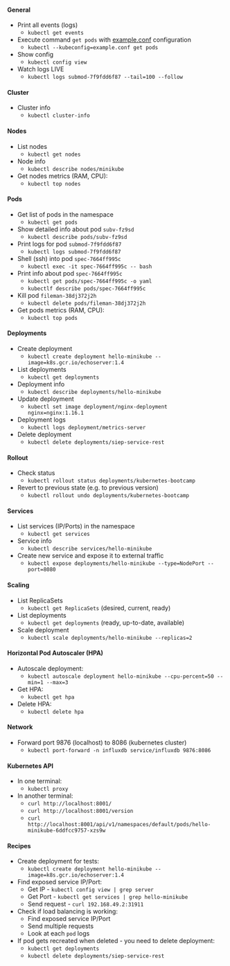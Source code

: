 #### General
* Print all events (logs)
    * `kubectl get events`
* Execute command `get pods` with [example.conf](extras/example.conf) configuration
    * `kubectl --kubeconfig=example.conf get pods`
* Show config
    * `kubectl config view`
* Watch logs LIVE
    * `kubectl logs submod-7f9fdd6f87 --tail=100 --follow`
    
#### Cluster
* Cluster info
    * `kubectl cluster-info`

#### Nodes
* List nodes
    * `kubectl get nodes`
* Node info
    * `kubectl describe nodes/minikube`
* Get nodes metrics (RAM, CPU):
    * `kubectl top nodes`

#### Pods
* Get list of pods in the namespace
    * `kubectl get pods`
* Show detailed info about pod `subv-fz9sd`
    * `kubectl describe pods/subv-fz9sd`
* Print logs for pod `submod-7f9fdd6f87`
    * `kubectl logs submod-7f9fdd6f87`
* Shell (ssh) into pod `spec-7664ff995c`
    * `kubectl exec -it spec-7664ff995c -- bash`
* Print info about pod `spec-7664ff995c`
    * `kubectl get pods/spec-7664ff995c -o yaml`
    * `kubectlf describe pods/spec-7664ff995c`
* Kill pod `fileman-38dj372j2h`
    * `kubectl delete pods/fileman-38dj372j2h`
* Get pods metrics (RAM, CPU):
    * `kubectl top pods`
    
#### Deployments
* Create deployment
    * `kubectl create deployment hello-minikube --image=k8s.gcr.io/echoserver:1.4`
* List deployments
    * `kubectl get deployments`
* Deployment info
    * `kubectl describe deployments/hello-minikube`
* Update deployment
    * `kubectl set image deployment/nginx-deployment nginx=nginx:1.16.1`
* Deployment logs
    * `kubectl logs deployment/metrics-server`
* Delete deployment
    * `kubectl delete deployments/siep-service-rest`
    
#### Rollout
* Check status
    * `kubectl rollout status deployments/kubernetes-bootcamp`
* Revert to previous state (e.g. to previous version)
    * `kubectl rollout undo deployments/kubernetes-bootcamp`
    
#### Services
* List services (IP/Ports) in the namespace
    * `kubectl get services`
* Service info
    * `kubectl describe services/hello-minikube`
* Create new service and expose it to external traffic
    * `kubectl expose deployments/hello-minikube --type=NodePort --port=8080`
    
#### Scaling
* List ReplicaSets
    * `kubectl get ReplicaSets` (desired, current, ready)
* List deployments
    * `kubectl get deployments` (ready, up-to-date, available)
* Scale deployment
    * `kubectl scale deployments/hello-minikube --replicas=2`
    
#### Horizontal Pod Autoscaler (HPA)
* Autoscale deployment:
    * `kubectl autoscale deployment hello-minikube --cpu-percent=50 --min=1 --max=3`
* Get HPA:
    * `kubectl get hpa`
* Delete HPA:
    * `kubectl delete hpa`
    
#### Network
* Forward port 9876 (localhost) to 8086 (kubernetes cluster)
    * `kubectl port-forward -n influxdb service/influxdb 9876:8086`
    
#### Kubernetes API
* In one terminal:
    * `kubectl proxy`
* In another terminal:
    * `curl http://localhost:8001/`
    * `curl http://localhost:8001/version`
    * `curl http://localhost:8001/api/v1/namespaces/default/pods/hello-minikube-6ddfcc9757-xzs9w`
    
#### Recipes
* Create deployment for tests:
    * `kubectl create deployment hello-minikube --image=k8s.gcr.io/echoserver:1.4` 
* Find exposed service IP/Port:
    * Get IP - `kubectl config view | grep server`
    * Get Port - `kubectl get services | grep hello-minikube`
    * Send request - `curl 192.168.49.2:31911`
* Check if load balancing is working:
    * Find exposed service IP/Port
    * Send multiple requests
    * Look at each `pod` logs
* If pod gets recreated when deleted - you need to delete deployment:
    * `kubectl get deployments`
    * `kubectl delete deployments/siep-service-rest`

